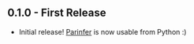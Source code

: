 ## 0.1.0 - First Release
* Initial release! [Parinfer] is now usable from Python :)

[Parinfer]:http://shaunlebron.github.io/parinfer/
